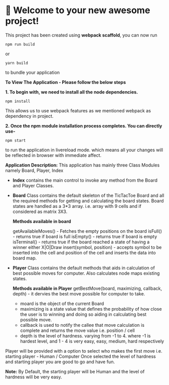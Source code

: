 # 🚀 Welcome to your new awesome project!

This project has been created using **webpack scaffold**, you can now run

```
npm run build
```

or

```
yarn build
```

to bundle your application


**To View The Application - Please follow the below steps**

**1. To begin with, we need to install all the node dependencies.**

```
npm install
```
This allows us to use webpack features as we mentioned webpack as dependency in project.


**2. Once the npm module installation process completes. You can directly use-**

```
npm start
```
to run the application in livereload mode. which means all your changes will be reflected in browser with immediate affect.


**Application Description:**
This application has mainly three Class Modules namely Board, Player, Index

- **Index** contains the main control to invoke any method from the Board and Player Classes.
- **Board** Class contains the default skeleton of the TicTacToe Board and all the required methods for getting and calculating the 
  board states. Board states are handled as a 3*3 array. i.e. array with 9 cells and if considered as matrix 3X3.
  
  **Methods available in board**

  getAvailableMoves() - Fetches the empty positions on the board
  isFull() - returns true if board is full
  isEmpty() - returns true if board is empty
  isTerminal() - returns true if the board reached a state of having a winner either X|O|Draw
  insert(symbol, position) - accepts symbol to be inserted into the cell and position of the cell and inserts the data into board map.

- **Player** Class contains the default methods that aids in calculation of best possible moves for computer. Also calculates node maps   existing states.

  **Methods available in Player**
  getBestMove(board, maximizing, callback, depth) - it dervies the best move possible for computer to take.
  - moard is the object of the current Board
  - maximizing is a state value that defines the probability of how close the user is to winning and doing so aiding in calculating best     possible move.
  - callback is used to notify the callee that move calculation is complete and returns the move value i.e. position / cell
  - depth is the level of hardness. varying from -1 to 4.
    where -1 is hardest level, and 1 - 4 is very easy, easy, medium, hard respectively
    
Player will be provided with a option to select who makes the first move i.e. starting player - Human / Computer
Once selected the level of hardness and starting player you are good to go and have fun.

**Note:** By Default, the starting player will be Human and the level of hardness will be very easy.
  

